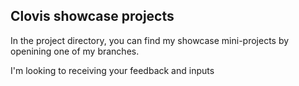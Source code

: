 ## Clovis showcase projects

In the project directory, you can find my showcase mini-projects by openining one of my branches.

I'm looking to receiving your feedback and inputs
